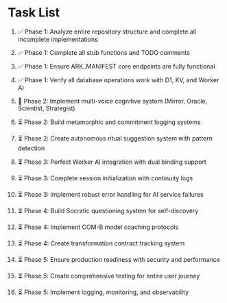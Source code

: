 # Task List

1. ✅ Phase 1: Analyze entire repository structure and complete all incomplete implementations

2. ✅ Phase 1: Complete all stub functions and TODO comments

3. ✅ Phase 1: Ensure ARK_MANIFEST core endpoints are fully functional

4. ✅ Phase 1: Verify all database operations work with D1, KV, and Worker AI

5. 🔄 Phase 2: Implement multi-voice cognitive system (Mirror, Oracle, Scientist, Strategist)

6. ⏳ Phase 2: Build metamorphic and commitment logging systems

7. ⏳ Phase 2: Create autonomous ritual suggestion system with pattern detection

8. ⏳ Phase 3: Perfect Worker AI integration with dual binding support

9. ⏳ Phase 3: Complete session initialization with continuity logs

10. ⏳ Phase 3: Implement robust error handling for AI service failures

11. ⏳ Phase 4: Build Socratic questioning system for self-discovery

12. ⏳ Phase 4: Implement COM-B model coaching protocols

13. ⏳ Phase 4: Create transformation contract tracking system

14. ⏳ Phase 5: Ensure production readiness with security and performance

15. ⏳ Phase 5: Create comprehensive testing for entire user journey

16. ⏳ Phase 5: Implement logging, monitoring, and observability


